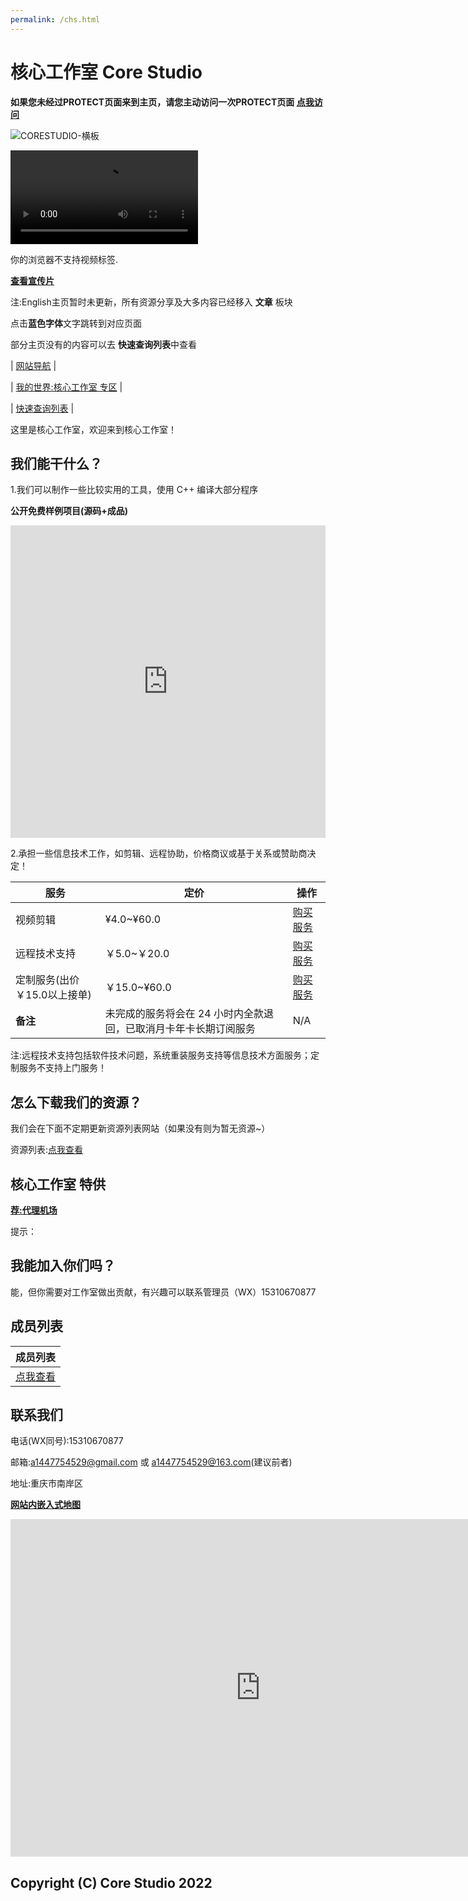 ```yaml
---
permalink: /chs.html
---
```


# 核心工作室 Core Studio

**如果您未经过PROTECT页面来到主页，请您主动访问一次PROTECT页面 [点我访问](https://corestudi0.github.io)**

![CORESTUDIO-横板](https://user-images.githubusercontent.com/102907913/173843892-39ca58a2-8667-4951-8e5d-49f4328c7df4.png)

<video src="https://download.kstore.space/download/2719/480.mp4" type="video/mp4" autoplay="autoplay" loop="loop"><p>你的浏览器不支持视频标签.</p></video>

**[查看宣传片](/v/xc)**

注:English主页暂时未更新，所有资源分享及大多内容已经移入 **文章** 板块

点击**蓝色字体**文字跳转到对应页面

部分主页没有的内容可以去 **快速查询列表**中查看

| [网站导航](/websitemap) |

| [我的世界:核心工作室 专区](/mc) |

| [快速查询列表](/list) |

这里是核心工作室，欢迎来到核心工作室！

## 我们能干什么？
1.我们可以制作一些比较实用的工具，使用 C++ 编译大部分程序

**公开免费样例项目(源码+成品)**

<iframe src="https://www.123pan.com/s/dUF9-CDkw3" height="500" frameborder="no" border="0" width="100%"> </iframe>

2.承担一些信息技术工作，如剪辑、远程协助，价格商议或基于关系或赞助商决定！

| **服务** | **定价** | 操作 |
| --------- | -------- | ----- |
| 视频剪辑 | ¥4.0~¥60.0 | [购买服务](/service) |
| 远程技术支持 | ￥5.0~￥20.0 | [购买服务](/service) |
| 定制服务(出价￥15.0以上接单) | ￥15.0~¥60.0 | [购买服务](/service) |
| **备注** | 未完成的服务将会在 24 小时内全款退回，已取消月卡年卡长期订阅服务 | N/A |

注:远程技术支持包括软件技术问题，系统重装服务支持等信息技术方面服务；定制服务不支持上门服务！

## 怎么下载我们的资源？
我们会在下面不定期更新资源列表网站（如果没有则为暂无资源~）

资源列表:[点我查看](https://www.123pan.com/s/dUF9-Pskw3)

## 核心工作室 特供

**[荐:代理机场](/article/PROXYairportservice)**

提示：

## 我能加入你们吗？
能，但你需要对工作室做出贡献，有兴趣可以联系管理员（WX）15310670877

## 成员列表

| 成员列表 |
| ------ |
| [点我查看](/about/members) |

## 联系我们

电话(WX同号):15310670877

邮箱:a1447754529@gmail.com  或  a1447754529@163.com(建议前者)

地址:重庆市南岸区

**[网站内嵌入式地图](/webmapAPI)**

<iframe width="800" height="540" frameborder="0" src="https://cn.bing.com/maps/embed?h=540&w=800&cp=nxjhg5swp5zr&lvl=17&typ=d&sty=r&src=SHELL&FORM=MBEDV8" scrolling="no"></iframe>

## Copyright (C) Core Studio 2022
